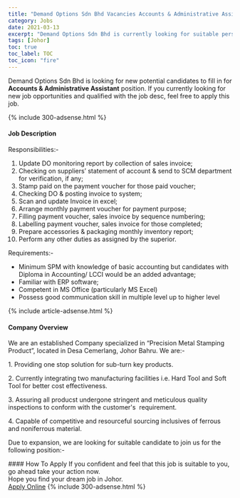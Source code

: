 ```yaml
---
title: "Demand Options Sdn Bhd Vacancies Accounts & Administrative Assistant" 
category: Jobs 
date: 2021-03-13 
excerpt: "Demand Options Sdn Bhd is currently looking for suitable person to fill in the Accounts & Administrative Assistant which based in Johor" 
tags: [Johor] 
toc: true 
toc_label: TOC 
toc_icon: "fire" 
--- 
```


<p>Demand Options Sdn Bhd is looking for new potential candidates to fill in for <b>Accounts & Administrative Assistant</b> position. If you currently looking for new job opportunities and qualified with the job desc, feel free to apply this job.
</p>{% include 300-adsense.html %} 
<div><div><h4>Job Description</h4></div><div><div><span><div><p>Responsibilities:-</p><ol><li>Update DO monitoring report by collection of sales invoice;</li><li>Checking on suppliers&#8217; statement of account &amp; send to SCM department for verification, if any;</li><li>Stamp paid on the payment voucher for those paid voucher;</li><li>Checking DO &amp; posting invoice to system;</li><li>Scan and update Invoice in excel;</li><li>Arrange monthly payment voucher for payment purpose;</li><li>Filling payment voucher, sales invoice by sequence numbering;</li><li>Labelling payment voucher, sales invoice for those completed;</li><li>Prepare accessories &amp; packaging monthly inventory report;</li><li>Perform any other duties as assigned by the superior.</li></ol><p>Requirements:-</p><ul><li>Minimum SPM with knowledge of basic accounting but candidates with Diploma in Accounting/ LCCI would be an added advantage;</li><li>Familiar with ERP software;</li><li>Competent in MS Office (particularly MS Excel)</li><li>Possess good communication skill in multiple level up to higher level</li></ul></div></span></div></div></div> 
{% include article-adsense.html %} 
<div><div><h4>Company Overview</h4></div><div><div><span><div><p>We are an established Company specialized in &#8220;Precision Metal Stamping Product&#8221;, located in Desa Cemerlang, Johor Bahru. We are:-</p><p>1. Providing one stop solution for sub-turn key products.</p><p>2. Currently integrating two manufacturing facilities i.e. Hard Tool and Soft Tool for better cost effectiveness.</p><p>3. Assuring all producst undergone stringent and meticulous quality inspections to conform with the customer's&#160;&#160;requirement.</p><p>4. Capable of competitive and resourceful sourcing inclusives of ferrous and noniferrous material.</p><p>Due to expansion, we are looking for suitable candidate to join us for the following position:-</p></div></span></div></div></div> 
#### How To Apply 
If you confident and feel that this job is suitable to you, go ahead take your action now. <br/> 
Hope you find your dream job in Johor. <br/> 
<a href="https://www.jobstreet.com.my/en/job/accounts-administrative-assistant-4505642?jobId=jobstreet-my-job-4505642&" class="btn btn--info" target="_blank" rel="nofollow noopenner">Apply Online</a> 
{% include 300-adsense.html %} 